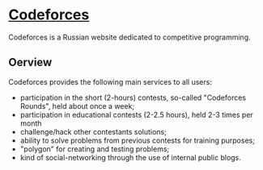 # [Codeforces](https://en.wikipedia.org/wiki/Codeforces)
Codeforces is a Russian website dedicated to competitive programming.

## Oerview
Codeforces provides the following main services to all users:
* participation in the short (2-hours) contests, so-called "Codeforces Rounds", held about once a week;
* participation in educational contests (2-2.5 hours), held 2-3 times per month
* challenge/hack other contestants solutions;
* ability to solve problems from previous contests for training purposes;
* "polygon" for creating and testing problems;
* kind of social-networking through the use of internal public blogs.

